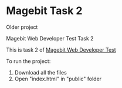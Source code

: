 # Magebit Task 2

Older project

Magebit Web Developer Test Task 2

This is task 2 of [Magebit Web Developer Test](Web%20Developer%20Test%20-%202021.pdf)

To run the project:

1. Download all the files
2. Open "index.html" in "public" folder
